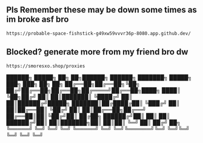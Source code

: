 ## Pls Remember these may be down some times as im broke asf bro
`https://probable-space-fishstick-g49xw59vvvr36p-8080.app.github.dev/`
## Blocked? generate more from my friend bro dw
`https://smoresxo.shop/proxies`


██████╗  █████╗ ██╗   ██╗██████╗ ██████╗ ███████╗ █████╗ ███╗   ███╗    ██╗  ██╗
██╔══██╗██╔══██╗╚██╗ ██╔╝██╔══██╗██╔══██╗██╔════╝██╔══██╗████╗ ████║    ╚██╗██╔╝
██║  ██║███████║ ╚████╔╝ ██║  ██║██████╔╝█████╗  ███████║██╔████╔██║     ╚███╔╝ 
██║  ██║██╔══██║  ╚██╔╝  ██║  ██║██╔══██╗██╔══╝  ██╔══██║██║╚██╔╝██║     ██╔██╗ 
██████╔╝██║  ██║   ██║   ██████╔╝██║  ██║███████╗██║  ██║██║ ╚═╝ ██║    ██╔╝ ██╗
╚═════╝ ╚═╝  ╚═╝   ╚═╝   ╚═════╝ ╚═╝  ╚═╝╚══════╝╚═╝  ╚═╝╚═╝     ╚═╝    ╚═╝  ╚═╝
